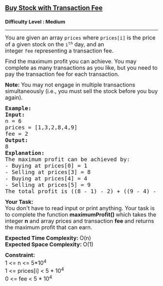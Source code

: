 <h2><a href="https://www.geeksforgeeks.org/problems/buy-stock-with-transaction-fee/1">Buy Stock with Transaction Fee</a></h2><h3>Difficulty Level : Medium</h3><hr><div class="problems_problem_content__Xm_eO"><p><span style="font-size:18px">You are given an array&nbsp;<code>prices</code>&nbsp;where&nbsp;<code>prices[i]</code>&nbsp;is the price of a given stock on the&nbsp;<code>i<sup>th</sup></code>&nbsp;day, and an integer&nbsp;<code>fee</code>&nbsp;representing a transaction fee.</span></p>

<p><span style="font-size:18px">Find the maximum profit you can achieve. You may complete as many transactions as you like, but you need to pay the transaction fee for each transaction.</span></p>

<p><span style="font-size:18px"><strong>Note:</strong>&nbsp;You may not engage in multiple transactions simultaneously (i.e., you must sell the stock before you buy again).</span></p>

<pre><strong><span style="font-size:18px">Example:
Input:
</span></strong><span style="font-size:18px">n = 6
prices = [1,3,2,8,4,9]
fee = 2
<strong>Output:
</strong>8
<strong>Explanation:</strong></span>
<span style="font-size:18px">The maximum profit can be achieved by:
- Buying at prices[0] = 1
- Selling at prices[3] = 8
- Buying at prices[4] = 4
- Selling at prices[5] = 9
The total profit is ((8 - 1) - 2) + ((9 - 4) - 2) = 8.</span>
</pre>

<p><strong><span style="font-size:18px">Your Task:</span></strong><br>
<span style="font-size:18px">You don't have to read input or print anything. Your task is to complete the function&nbsp;<strong>maximumProfit()&nbsp;</strong>which takes the integer&nbsp;<strong>n</strong>&nbsp;and array prices and transaction <strong>fee&nbsp;</strong>and returns the maximum profit that can earn.</span></p>

<p><span style="font-size:18px"><strong>Expected Time Complexity: </strong>O(n)<br>
<strong>Expected Space Complexity: </strong>O(1)</span></p>

<p><span style="font-size:18px"><strong>Constraint:</strong><br>
1 &lt;= n &lt;= 5*10<sup>4</sup></span><br>
<span style="font-size:18px">1 &lt;= prices[i] &lt;&nbsp;5 * 10<sup>4&nbsp;</sup><br>
0 &lt;= fee &lt; 5 * 10<sup>4</sup></span></p>

<p>&nbsp;</p>
</div>